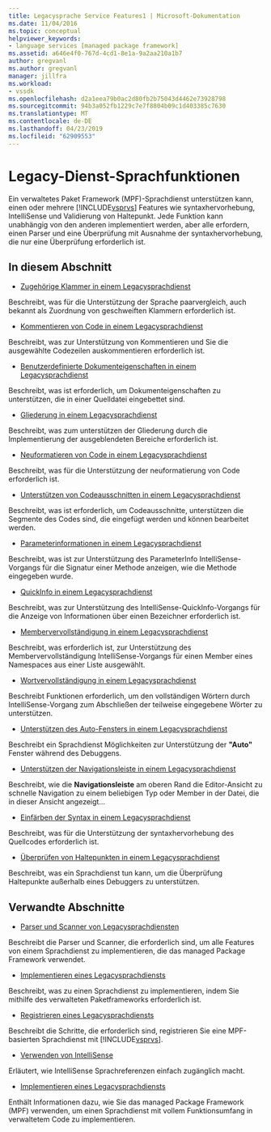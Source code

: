 ```yaml
---
title: Legacysprache Service Features1 | Microsoft-Dokumentation
ms.date: 11/04/2016
ms.topic: conceptual
helpviewer_keywords:
- language services [managed package framework]
ms.assetid: a646e4f0-767d-4cd1-8e1a-9a2aa210a1b7
author: gregvanl
ms.author: gregvanl
manager: jillfra
ms.workload:
- vssdk
ms.openlocfilehash: d2a1eea79b0ac2d80fb2b75043d4462e73928798
ms.sourcegitcommit: 94b3a052fb1229c7e7f8804b09c1d403385c7630
ms.translationtype: MT
ms.contentlocale: de-DE
ms.lasthandoff: 04/23/2019
ms.locfileid: "62909553"
---
```

# <a name="legacy-language-service-features"></a>Legacy-Dienst-Sprachfunktionen
Ein verwaltetes Paket Framework (MPF)-Sprachdienst unterstützen kann, einen oder mehrere [!INCLUDE[vsprvs](../../code-quality/includes/vsprvs_md.md)] Features wie syntaxhervorhebung, IntelliSense und Validierung von Haltepunkt. Jede Funktion kann unabhängig von den anderen implementiert werden, aber alle erfordern, einen Parser und eine Überprüfung mit Ausnahme der syntaxhervorhebung, die nur eine Überprüfung erforderlich ist.

## <a name="in-this-section"></a>In diesem Abschnitt
- [Zugehörige Klammer in einem Legacysprachdienst](../../extensibility/internals/brace-matching-in-a-legacy-language-service.md)

 Beschreibt, was für die Unterstützung der Sprache paarvergleich, auch bekannt als Zuordnung von geschweiften Klammern erforderlich ist.

- [Kommentieren von Code in einem Legacysprachdienst](../../extensibility/internals/commenting-code-in-a-legacy-language-service.md)

 Beschreibt, was zur Unterstützung von Kommentieren und Sie die ausgewählte Codezeilen auskommentieren erforderlich ist.

- [Benutzerdefinierte Dokumenteigenschaften in einem Legacysprachdienst](../../extensibility/internals/custom-document-properties-in-a-legacy-language-service.md)

 Beschreibt, was ist erforderlich, um Dokumenteigenschaften zu unterstützen, die in einer Quelldatei eingebettet sind.

- [Gliederung in einem Legacysprachdienst](../../extensibility/internals/outlining-in-a-legacy-language-service.md)

 Beschreibt, was zum unterstützen der Gliederung durch die Implementierung der ausgeblendeten Bereiche erforderlich ist.

- [Neuformatieren von Code in einem Legacysprachdienst](../../extensibility/internals/reformatting-code-in-a-legacy-language-service.md)

 Beschreibt, was für die Unterstützung der neuformatierung von Code erforderlich ist.

- [Unterstützen von Codeausschnitten in einem Legacysprachdienst](../../extensibility/internals/support-for-code-snippets-in-a-legacy-language-service.md)

 Beschreibt, was ist erforderlich, um Codeausschnitte, unterstützen die Segmente des Codes sind, die eingefügt werden und können bearbeitet werden.

- [Parameterinformationen in einem Legacysprachdienst](../../extensibility/internals/parameter-info-in-a-legacy-language-service2.md)

 Beschreibt, was ist zur Unterstützung des ParameterInfo IntelliSense-Vorgangs für die Signatur einer Methode anzeigen, wie die Methode eingegeben wurde.

- [QuickInfo in einem Legacysprachdienst](../../extensibility/internals/quick-info-in-a-legacy-language-service.md)

 Beschreibt, was zur Unterstützung des IntelliSense-QuickInfo-Vorgangs für die Anzeige von Informationen über einen Bezeichner erforderlich ist.

- [Membervervollständigung in einem Legacysprachdienst](../../extensibility/internals/member-completion-in-a-legacy-language-service.md)

 Beschreibt, was erforderlich ist, zur Unterstützung des Membervervollständigung IntelliSense-Vorgangs für einen Member eines Namespaces aus einer Liste ausgewählt.

- [Wortvervollständigung in einem Legacysprachdienst](../../extensibility/internals/word-completion-in-a-legacy-language-service.md)

 Beschreibt Funktionen erforderlich, um den vollständigen Wörtern durch IntelliSense-Vorgang zum Abschließen der teilweise eingegebene Wörter zu unterstützen.

- [Unterstützen des Auto-Fensters in einem Legacysprachdienst](../../extensibility/internals/support-for-the-autos-window-in-a-legacy-language-service.md)

 Beschreibt ein Sprachdienst Möglichkeiten zur Unterstützung der **"Auto"** Fenster während des Debuggens.

- [Unterstützen der Navigationsleiste in einem Legacysprachdienst](../../extensibility/internals/support-for-the-navigation-bar-in-a-legacy-language-service.md)

 Beschreibt, wie die **Navigationsleiste** am oberen Rand die Editor-Ansicht zu schnelle Navigation zu einem beliebigen Typ oder Member in der Datei, die in dieser Ansicht angezeigt...

- [Einfärben der Syntax in einem Legacysprachdienst](../../extensibility/internals/syntax-colorizing-in-a-legacy-language-service.md)

 Beschreibt, was für die Unterstützung der syntaxhervorhebung des Quellcodes erforderlich ist.

- [Überprüfen von Haltepunkten in einem Legacysprachdienst](../../extensibility/internals/validating-breakpoints-in-a-legacy-language-service.md)

 Beschreibt, was ein Sprachdienst tun kann, um die Überprüfung Haltepunkte außerhalb eines Debuggers zu unterstützen.

## <a name="related-sections"></a>Verwandte Abschnitte
- [Parser und Scanner von Legacysprachdiensten](../../extensibility/internals/legacy-language-service-parser-and-scanner.md)

 Beschreibt die Parser und Scanner, die erforderlich sind, um alle Features von einem Sprachdienst zu implementieren, die das managed Package Framework verwendet.

- [Implementieren eines Legacysprachdiensts](../../extensibility/internals/implementing-a-legacy-language-service2.md)

 Beschreibt, was zu einen Sprachdienst zu implementieren, indem Sie mithilfe des verwalteten Paketframeworks erforderlich ist.

- [Registrieren eines Legacysprachdiensts](../../extensibility/internals/registering-a-legacy-language-service1.md)

 Beschreibt die Schritte, die erforderlich sind, registrieren Sie eine MPF-basierten Sprachdienst mit [!INCLUDE[vsprvs](../../code-quality/includes/vsprvs_md.md)].

- [Verwenden von IntelliSense](../../ide/using-intellisense.md)

 Erläutert, wie IntelliSense Sprachreferenzen einfach zugänglich macht.

- [Implementieren eines Legacysprachdiensts](../../extensibility/internals/implementing-a-legacy-language-service1.md)

 Enthält Informationen dazu, wie Sie das managed Package Framework (MPF) verwenden, um einen Sprachdienst mit vollem Funktionsumfang in verwaltetem Code zu implementieren.